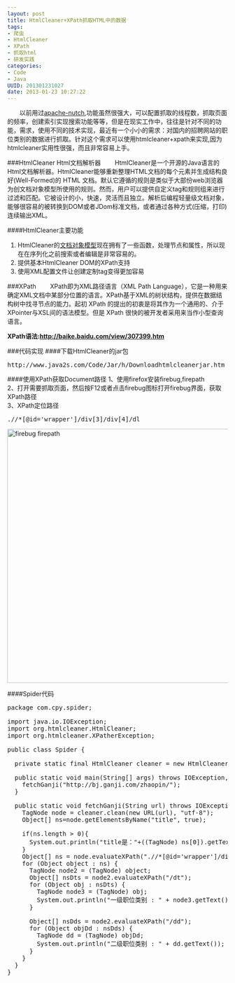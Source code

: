 ```yaml
--- 
layout: post
title: HtmlCleaner+XPath抓取HTML中的数据
tags: 
- 爬虫
- HtmlCleaner
- XPath
- 抓取html
- 研发实践
categories:
- Code
- Java
UUID: 201301231027
date: 2013-01-23 10:27:22
---
```


　　以前用过<a href="http://nutch.apache.org/" alt="apache-nutch" target="_bank">apache-nutch</a>,功能虽然很强大，可以配置抓取的线程数，抓取页面的频率，创建索引实现搜索功能等等，但是在现实工作中，往往是针对不同的功能，需求，使用不同的技术实现，最近有一个小小的需求：对国内的招聘网站的职位类别的数据进行抓取。针对这个需求可以使用htmlcleaner+xpath来实现,因为htmlcleaner实用性很强，而且非常容易上手。

###HtmlCleaner Html文档解析器
　　HtmlCleaner是一个开源的Java语言的Html文档解析器。HtmlCleaner能够重新整理HTML文档的每个元素并生成结构良好(Well-Formed)的 HTML 文档。默认它遵循的规则是类似于大部份web浏览器为创文档对象模型所使用的规则。然而，用户可以提供自定义tag和规则组来进行过滤和匹配。它被设计的小，快速，灵活而且独立。解析后编程轻量级文档对象，能够很容易的被转换到DOM或者JDom标准文档，或者通过各种方式(压缩，打印)连续输出XML。

####HtmlCleaner主要功能
<ol>
<li>HtmlCleaner的<a href="http://baike.baidu.com/view/758570.htm" target="_bank">文档对象模型</a>现在拥有了一些函数，处理节点和属性，所以现在在序列化之前搜索或者编辑是非常容易的。</li>
<li>提供基本HtmlCleaner DOM的XPath支持</li>
<li>使用XML配置文件让创建定制tag变得更加容易</li>
</ol>

###XPath
　　XPath即为XML路径语言（XML Path Language），它是一种用来确定XML文档中某部分位置的语言。XPath基于XML的树状结构，提供在数据结构树中找寻节点的能力。起初 XPath 的提出的初衷是将其作为一个通用的、介于XPointer与XSL间的语法模型。但是 XPath 很快的被开发者采用来当作小型查询语言。

<strong>XPath语法:<a href="http://baike.baidu.com/view/307399.htm" target="_bank">http://baike.baidu.com/view/307399.htm</a></strong>

###代码实现
####下载HtmlCleaner的jar包
<pre id="wiki">
http://www.java2s.com/Code/Jar/h/Downloadhtmlcleanerjar.htm
</pre>
####使用XPath获取Document路径
1、使用firefox安装firebug,firepath<br>
2、打开需要抓取页面，然后按F12或者点击firebug图标打开firebug界面，获取XPath路径<br>
3、XPath定位路径<br>
<pre id="java">
.//*[@id='wrapper']/div[3]/div[4]/dl
</pre>
<a href="{{site.url}}/media/pub/java/firebug_firepath.jpg" alt="firebug firepath">
<img src="{{site.url}}/media/pub/java/firebug_firepath.jpg" width="580px"  alt="firebug firepath" ></img>
</a>

####Spider代码
<pre id="java">
package com.cpy.spider;

import java.io.IOException;
import org.htmlcleaner.HtmlCleaner;
import org.htmlcleaner.XPatherException;

public class Spider {

  private static final HtmlCleaner cleaner = new HtmlCleaner();

  public static void main(String[] args) throws IOException, XPatherException {
    fetchGanji("http://bj.ganji.com/zhaopin/");
  }

  public static void fetchGanji(String url) throws IOException, XPatherException {
    TagNode node = cleaner.clean(new URL(url), "utf-8");
    Object[] ns=node.getElementsByName("title", true);  

    if(ns.length > 0){  
      System.out.println("title是："+((TagNode) ns[0]).getText());//取title值  
    }  
    Object[] ns = node.evaluateXPath(".//*[@id='wrapper']/div[3]/div[4]/dl");
    for (Object object : ns) {
      TagNode node2 = (TagNode) object;
      Object[] nsDts = node2.evaluateXPath("/dt");
      for (Object obj : nsDts) {
        TagNode node3 = (TagNode) obj;
        System.out.println("一级职位类别 : " + node3.getText());
      }

      Object[] nsDds = node2.evaluateXPath("/dd");
      for (Object objDd : nsDds) {
        TagNode dd = (TagNode) objDd;
        System.out.println("二级职位类别 : " + dd.getText());
      }
    }
  }
}

</pre>


